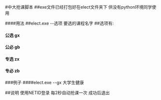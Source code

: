 #中大抢课脚本
##exe文件已经打包好在elect文件夹下 供没有python环境同学使用


####用法
##elect.exe --选项 要选的课程名字
##选项有:
####    公选 gx
####    公必 gb
####    专选 zx
####    专必 zb
###例子
####elect.exe --gx 大学生健康

##说明
使用NETID登录
每2秒自动抢课一次
成功后退出